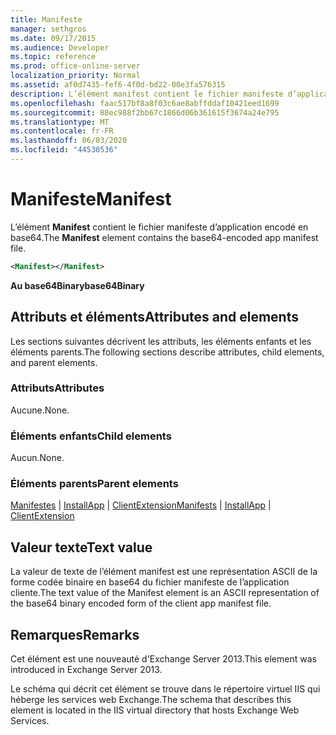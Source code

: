 ```yaml
---
title: Manifeste
manager: sethgros
ms.date: 09/17/2015
ms.audience: Developer
ms.topic: reference
ms.prod: office-online-server
localization_priority: Normal
ms.assetid: af0d7435-fef6-4f0d-bd22-00e3fa576315
description: L’élément manifest contient le fichier manifeste d’application encodé en base64.
ms.openlocfilehash: faac517bf8a8f03c6ae8abffddaf10421eed1699
ms.sourcegitcommit: 88ec988f2bb67c1866d06b361615f3674a24e795
ms.translationtype: MT
ms.contentlocale: fr-FR
ms.lasthandoff: 06/03/2020
ms.locfileid: "44530536"
---
```

# <a name="manifest"></a><span data-ttu-id="89657-103">Manifeste</span><span class="sxs-lookup"><span data-stu-id="89657-103">Manifest</span></span>

<span data-ttu-id="89657-104">L’élément **Manifest** contient le fichier manifeste d’application encodé en base64.</span><span class="sxs-lookup"><span data-stu-id="89657-104">The **Manifest** element contains the base64-encoded app manifest file.</span></span> 
  
```XML
<Manifest></Manifest>
```

 <span data-ttu-id="89657-105">**Au base64Binary**</span><span class="sxs-lookup"><span data-stu-id="89657-105">**base64Binary**</span></span>
## <a name="attributes-and-elements"></a><span data-ttu-id="89657-106">Attributs et éléments</span><span class="sxs-lookup"><span data-stu-id="89657-106">Attributes and elements</span></span>

<span data-ttu-id="89657-107">Les sections suivantes décrivent les attributs, les éléments enfants et les éléments parents.</span><span class="sxs-lookup"><span data-stu-id="89657-107">The following sections describe attributes, child elements, and parent elements.</span></span>
  
### <a name="attributes"></a><span data-ttu-id="89657-108">Attributs</span><span class="sxs-lookup"><span data-stu-id="89657-108">Attributes</span></span>

<span data-ttu-id="89657-109">Aucune.</span><span class="sxs-lookup"><span data-stu-id="89657-109">None.</span></span>
  
### <a name="child-elements"></a><span data-ttu-id="89657-110">Éléments enfants</span><span class="sxs-lookup"><span data-stu-id="89657-110">Child elements</span></span>

<span data-ttu-id="89657-111">Aucun.</span><span class="sxs-lookup"><span data-stu-id="89657-111">None.</span></span>
  
### <a name="parent-elements"></a><span data-ttu-id="89657-112">Éléments parents</span><span class="sxs-lookup"><span data-stu-id="89657-112">Parent elements</span></span>

<span data-ttu-id="89657-113">[Manifestes](manifests.md)  |  [InstallApp](installapp.md)  |  [ClientExtension](clientextension.md)</span><span class="sxs-lookup"><span data-stu-id="89657-113">[Manifests](manifests.md) | [InstallApp](installapp.md) | [ClientExtension](clientextension.md)</span></span>
  
## <a name="text-value"></a><span data-ttu-id="89657-114">Valeur texte</span><span class="sxs-lookup"><span data-stu-id="89657-114">Text value</span></span>

<span data-ttu-id="89657-115">La valeur de texte de l’élément manifest est une représentation ASCII de la forme codée binaire en base64 du fichier manifeste de l’application cliente.</span><span class="sxs-lookup"><span data-stu-id="89657-115">The text value of the Manifest element is an ASCII representation of the base64 binary encoded form of the client app manifest file.</span></span>
  
## <a name="remarks"></a><span data-ttu-id="89657-116">Remarques</span><span class="sxs-lookup"><span data-stu-id="89657-116">Remarks</span></span>

<span data-ttu-id="89657-117">Cet élément est une nouveauté d'Exchange Server 2013.</span><span class="sxs-lookup"><span data-stu-id="89657-117">This element was introduced in Exchange Server 2013.</span></span>
  
<span data-ttu-id="89657-118">Le schéma qui décrit cet élément se trouve dans le répertoire virtuel IIS qui héberge les services web Exchange.</span><span class="sxs-lookup"><span data-stu-id="89657-118">The schema that describes this element is located in the IIS virtual directory that hosts Exchange Web Services.</span></span>
  

